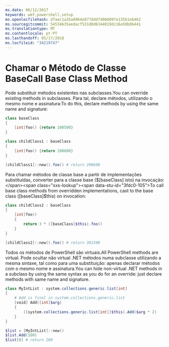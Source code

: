 ```yaml
---
ms.date: 06/12/2017
keywords: wmf,powershell,setup
ms.openlocfilehash: d7aec1a2ba8964e877ddd7406609fe135b1eb462
ms.sourcegitcommit: 54534635eedacf531d8d6344019dc16a50b8b441
ms.translationtype: MT
ms.contentlocale: pt-PT
ms.lasthandoff: 05/17/2018
ms.locfileid: "34219747"
---
```

# <a name="call-base-class-method"></a><span data-ttu-id="3fdc0-102">Chamar o Método de Classe Base</span><span class="sxs-lookup"><span data-stu-id="3fdc0-102">Call Base Class Method</span></span>

<span data-ttu-id="3fdc0-103">Pode substituir métodos existentes nas subclasses.</span><span class="sxs-lookup"><span data-stu-id="3fdc0-103">You can override existing methods in subclasses.</span></span> <span data-ttu-id="3fdc0-104">Para tal, declare métodos, utilizando o mesmo nome e assinatura:</span><span class="sxs-lookup"><span data-stu-id="3fdc0-104">To do this, declare methods by using the same name and signature:</span></span>

```powershell
class baseClass
{
    [int]foo() {return 100500}
}

class childClass1 : baseClass
{
    [int]foo() {return 200600}
}

[childClass1]::new().foo() # return 200600
```

<span data-ttu-id="3fdc0-105">Para chamar métodos de classe base a partir de implementações substituídas, converter para a classe base ($[baseClass] isto) na invocação:</span><span class="sxs-lookup"><span data-stu-id="3fdc0-105">To call base class methods from overridden implementations, cast to the base class ([baseClass]$this) on invocation:</span></span>

```powershell
class childClass2 : baseClass
{
    [int]foo()
    {
        return 3 * ([baseClass]$this).foo()
    }
}

[childClass2]::new().foo() # return 301500
```

<span data-ttu-id="3fdc0-106">Todos os métodos de PowerShell são virtuais.</span><span class="sxs-lookup"><span data-stu-id="3fdc0-106">All PowerShell methods are virtual.</span></span> <span data-ttu-id="3fdc0-107">Pode ocultar não virtual .NET métodos numa subclasse utilizando a mesma sintaxe, tal como para uma substituição: apenas declarar métodos com o mesmo nome e assinatura.</span><span class="sxs-lookup"><span data-stu-id="3fdc0-107">You can hide non-virtual .NET methods in a subclass by using the same syntax as you do for an override: just declare methods with same name and signature.</span></span>

```powershell
class MyIntList : system.collections.generic.list[int]
{
    # Add is final in system.collections.generic.list
    [void] Add([int]$arg)
    {
        ([system.collections.generic.list[int]]$this).Add($arg * 2)
    }
}

$list = [MyIntList]::new()
$list.Add(100)
$list[0] # return 200
```
